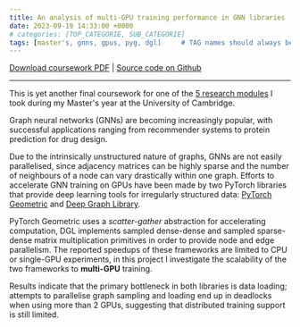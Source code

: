 ```yaml
---
title: An analysis of multi-GPU training performance in GNN libraries
date: 2023-09-19 14:33:00 +0000
# categories: [TOP_CATEGORIE, SUB_CATEGORIE]
tags: [master's, gnns, gpus, pyg, dgl]     # TAG names should always be lowercase
---
```


[Download coursework PDF]({{site.url}}/assets/R244_project.pdf) \| [Source code on Github](https://github.com/semiluna/R244)

---
This is yet another final coursework for one of the [5 research modules](https://www.cl.cam.ac.uk/teaching/2223/R244/) I took during my Master's year at the University of Cambridge. 

Graph neural networks (GNNs) are becoming increasingly popular, with successful applications ranging from recommender systems to protein prediction for drug design. 

Due to the intrinsically unstructured nature of graphs, GNNs are not easily parallelised, since adjacency matrices can be highly sparse and the number of neighbours of a node can vary drastically within one graph. Efforts to accelerate GNN training on GPUs have been made by two PyTorch libraries that provide deep learning tools for irregularly structured data: [PyTorch Geometric](https://pytorch-geometric.readthedocs.io/en/latest/) and [Deep Graph Library](https://www.dgl.ai). 

PyTorch Geometric uses a _scatter-gather_ abstraction for accelerating computation, DGL implements sampled dense-dense and sampled sparse-dense matrix multiplication primitives in order to provide node and edge parallelism. The reported speedups of these frameworks are limited to CPU or single-GPU experiments, in this project I investigate the scalability of the two frameworks to **multi-GPU** training. 

Results indicate that the primary bottleneck in both libraries is data loading; attempts to parallelise graph sampling and loading end up in deadlocks when using more than 2 GPUs, suggesting that distributed training support is still limited.